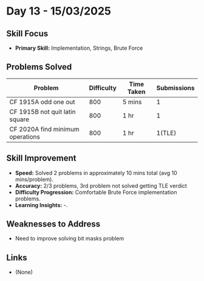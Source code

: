# Day 13 - 15/03/2025

## Skill Focus
- **Primary Skill:** Implementation, Strings, Brute Force

## Problems Solved
| Problem                           | Difficulty | Time Taken   | Submissions |
|-----------------------------------|------------|--------------|-------------|
| CF 1915A odd one out              | 800        | 5 mins       | 1           |
| CF 1915B not quit latin square    | 800        | 1 hr         | 1           |
| CF 2020A find minimum operations  | 800        | 1 hr         | 1(TLE)      |


## Skill Improvement
- **Speed:** Solved 2 problems in approximately 10 mins total (avg 10 mins/problem).
- **Accuracy:** 2/3 problems, 3rd problem not solved getting TLE verdict
- **Difficulty Progression:** Comfortable Brute Force implementation problems.
- **Learning Insights:** -.

## Weaknesses to Address
- Need to improve solving bit masks problem


## Links
- (None)